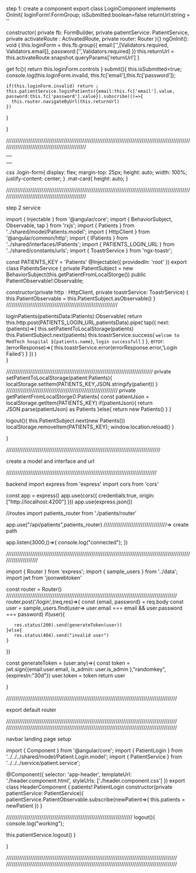 step 1:
create a component
export class LoginComponent implements OnInit{ 
  loginForm!:FormGroup;
  isSubmitted:boolean=false
  returnUrl:string = ''
  
  constructor(
    private fb: FormBuilder,
    private patientService: PatientService,
    private activateRoute : ActivatedRoute,
    private router: Router
  ){}
   ngOnInit(): void {
     this.loginForm = this.fb.group({
      email:['',[Validators.required, Validators.email]],
      password:['',Validators.required]
     })
     this.returnUrl = this.activateRoute.snapshot.queryParams['returnUrl']
   }

   get fc(){
   return this.loginForm.controls
   }
   submit(){
    this.isSubmitted=true;
    console.log(this.loginForm.invalid, this.fc['email'],this.fc['password']);
    
    if(this.loginForm.invalid) return ;
    this.patientService.loginPatients({email:this.fc['email'].value, password:this.fc['password'].value}).subscribe(()=>{
      this.router.navigateByUrl(this.returnUrl)
    })


   }

}



//////////////////////////////////////////////////////////////////////////////////////////////////////////////////////////////////////////////

<div class="login-form">
   <mat-card>
    <mat-card-header>
        <app-title text="Login"></app-title>
    </mat-card-header>
    <mat-card-content>
      <form action="" [formGroup]="loginForm" (ngSubmit)="submit()">
        <table>
            <tr>
                <td> <text-input
                    label="Email" type="email" [control]="this.fc['email']" [showErrorWhen]="isSubmitted" 
                    > 
                    </text-input>
                </td>
            </tr>
            <tr>
                <td><text-input
                    label="Password" type="text" [control]="this.fc['password']"  [showErrorWhen]="isSubmitted"
                    ></text-input></td>
            </tr>
            <tr>
                <td>
                    <default-button text="Login"></default-button>
                </td> 
            </tr>
           </table>
    </form>
    </mat-card-content>
   </mat-card>
</div>

css
.login-form{
    display: flex;
    margin-top: 25px;
    height: auto;
    width: 100%;
    justify-content: center;
}
.mat-card{
    height: auto;
}

//////////////////////////////////////////////////////////////////////////////////////////////////////////////////////////////////////////////


step 2 service




import { Injectable } from '@angular/core';
import { BehaviorSubject, Observable, tap } from 'rxjs';
import { Patients } from '../shared/model/Patients.model';
import { HttpClient } from '@angular/common/http';
import { IPatients } from '../shared/interfaces/IPatients';
import { PATIENTS_LOGIN_URL } from '../shared/constants/urls';
import { ToastrService } from 'ngx-toastr';

const PATIENTS_KEY = 'Patients'
@Injectable({
  providedIn: 'root'
})
export class PatientsService {
 private PatientSubject = new BehaviorSubject<Patients>(this.getPatientFromLocalStorge())
 public PatientObservable!:Observable<Patients>;

  constructor(private http : HttpClient, private toastrService: ToastrService) {
    this.PatientObservable = this.PatientSubject.asObservable()
   }
//////////////////////////////////////////////////////////// 


   loginPatients(patientsData:IPatients):Observable<Patients>{
      return this.http.post<Patients>(PATIENTS_LOGIN_URL,patientsData).pipe(
        tap({
          next:(patients)=>{
            this.setPatientToLocalStorage(patients)
            this.PatientSubject.next(patients)
            this.toastrService.success(
              `welcom to MedTech hospital ${patients.name}`,
              `login successfull`
            )
          },
          error:(errorResponse)=>{
            this.toastrService.error(errorResponse.error,'Login Failed')
          }
        })
      )      
   }


///////////////////////////////////////////////////////////////////////////////
private setPatientToLocalStorage(patient:Patients){
  localStorage.setItem(PATIENTS_KEY,JSON.stringify(patient))
}
////////////////////////////////////////////////////////////
private getPatientFromLocalStorge():Patients{
  const patientJson =  localStorage.getItem(PATIENTS_KEY)
  if(patientJson){
    return JSON.parse(patientJson) as Patients
  }else{
    return new Patients()
  }
} 
   
logout(){
  this.PatientSubject.next(new Patients())
  localStorage.removeItem(PATIENTS_KEY);
  window.location.reload()
}

}

///////////////////////////////////////////////////////////////////////////////////

create a model and interface and url

/////////////////////////////////////////////////////////////////////////////////


backend
import express from 'express'
import cors from 'cors' 

const app = express()
app.use(cors({
  credentials:true,
  origin:["http://localhost:4200"]
}))
app.use(express.json())

//routes
import patients_router from './patients/router'


app.use("/api/patients",patients_router) //////////////////////////////////=>  create path

app.listen(3000,()=>{
  console.log("connected");
})

////////////////////////////////////////////////////////////////////////////////////////////////////////////////////

import { Router } from 'express';
import { sample_users } from '../data';
import jwt from 'jsonwebtoken'

const router = Router()
////////////////////////////////////////////////////////////////////////////////////////////
router.post('/login',(req,res)=>{
    const {email, password} = req.body
    const user = sample_users.find(user=> user.email === email && user.password === password)
    if(user){

       res.status(200).send(generateToken(user))
    }else{
       res.status(404).send("invalid user")
    }
}) 

const generateToken = (user:any)=>{
   const token = jwt.sign({email:user.email, is_admin: user.is_admin },"randomkey",{expiresIn:"30d"})
   user.token = token
   return user

}

////////////////////////////////////////////////////////////////////////////////////////////


export default router


////////////////////////////////////////////////////////////////////////////////////////////
////////////////////////////////////////////////////////////////////////////////////////////


navbar landing page setup

import { Component } from '@angular/core';
import { PatientLogin } from '../../../shared/model/Patient.Login.model';
import { PatientService } from '../../../service/patient.service';

@Component({
  selector: 'app-header',
  templateUrl: './header.component.html',
  styleUrls: ['./header.component.css']
})
export class HeaderComponent {
  patients!:PatientLogin
 constructor(private patientService: PatientService){
 patientService.PatientObservable.subscribe(newPatient=>{
    this.patients = newPatient
  })
 }

////////////////////////////////////////////////////////////////////
logout(){
  console.log("working");
  
  this.patientService.logout()
}

}




////////////////////////////////////////////////////////////////////////////////////////////
////////////////////////////////////////////////////////////////////////////////////////////